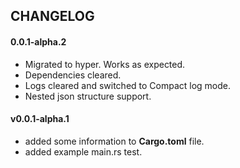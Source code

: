 ## CHANGELOG

#### 0.0.1-alpha.2
* Migrated to hyper. Works as expected.
* Dependencies cleared.
* Logs cleared and switched to Compact log mode.
* Nested json structure support.
#### v0.0.1-alpha.1
* added some information to **Cargo.toml** file.
* added example main.rs test.
